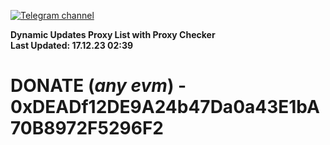 [![Telegram channel](https://img.shields.io/endpoint?url=https://runkit.io/damiankrawczyk/telegram-badge/branches/master?url=https://t.me/n4z4v0d)](https://t.me/n4z4v0d) 

**Dynamic Updates Proxy List with Proxy Checker**  
**Last Updated: 17.12.23 02:39**

# DONATE (_any evm_) - 0xDEADf12DE9A24b47Da0a43E1bA70B8972F5296F2
